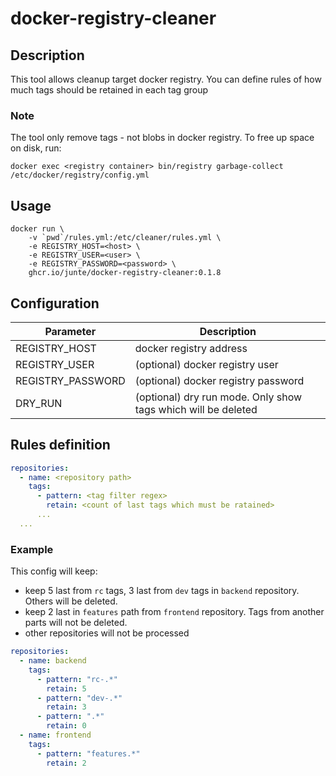 # docker-registry-cleaner

## Description

This tool allows cleanup target docker registry.
You can define rules of how much tags should be retained in each tag group

### Note

The tool only remove tags - not blobs in docker registry. To free up space on disk, run:

```shell script
docker exec <registry container> bin/registry garbage-collect /etc/docker/registry/config.yml
```

## Usage

```shell script
docker run \
    -v `pwd`/rules.yml:/etc/cleaner/rules.yml \
    -e REGISTRY_HOST=<host> \
    -e REGISTRY_USER=<user> \
    -e REGISTRY_PASSWORD=<password> \
    ghcr.io/junte/docker-registry-cleaner:0.1.8
```

## Configuration

| Parameter        | Description       |
| ------------- |---------------|
| REGISTRY_HOST      | docker registry address |
| REGISTRY_USER      | (optional) docker registry user    |
| REGISTRY_PASSWORD  | (optional) docker registry password |
| DRY_RUN  |  (optional) dry run mode. Only show tags which will be deleted  |

## Rules definition

```yaml
repositories:
  - name: <repository path>
    tags:
      - pattern: <tag filter regex> 
        retain: <count of last tags which must be ratained>
      ...
  ...
```

### Example

This config will keep:

* keep 5 last from `rc` tags, 3 last from `dev` tags in `backend` repository.
  Others will be deleted.
* keep 2 last in `features` path from `frontend` repository.
  Tags from another parts will not be deleted.
* other repositories will not be processed

```yaml
repositories:
  - name: backend
    tags:
      - pattern: "rc-.*"
        retain: 5
      - pattern: "dev-.*"
        retain: 3
      - pattern: ".*"
        retain: 0
  - name: frontend
    tags:
      - pattern: "features.*"
        retain: 2
```
